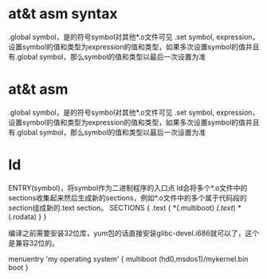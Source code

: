 at&t asm syntax
================================
.global symbol，是的符号symbol对其他*.o文件可见
.set symbol, expression，设置symbol的值和类型为expression的值和类型，如果多次设置symbol的值并且有.global symbol，那么symbol的值和类型以最后一次设置为准


at&t asm
================================
.global symbol，是的符号symbol对其他*.o文件可见
.set symbol, expression，设置symbol的值和类型为expression的值和类型，如果多次设置symbol的值并且有.global symbol，那么symbol的值和类型以最后一次设置为准

ld
================================
ENTRY(symbol)，将symbol作为二进制程序的入口点
ld会将多个*.o文件中的sections收集起来然后生成新的sections，例如*.o文件中的多个属于代码段的section组成新的.text section。
SECTIONS
{
  .text
  {
     *(.multiboot)
     *(.text*)
     *(.rodata)
  }
}

编译之前需要安装32位库，yum包的话直接安装glibc-devel.i686就可以了，这个是兼容32位的。

menuentry 'my operating system' {
    multiboot (hd0,msdos1)/mykernel.bin
    boot
}



